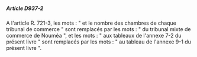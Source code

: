 ##### Article D937-2

A l'article R. 721-3, les mots : " et le nombre des chambres de chaque tribunal de commerce " sont remplacés par les mots : " du tribunal mixte de commerce de Nouméa ", et les mots : " aux tableaux de l'annexe 7-2 du présent livre " sont remplacés par les mots : " au tableau de l'annexe 9-1 du présent livre ".

